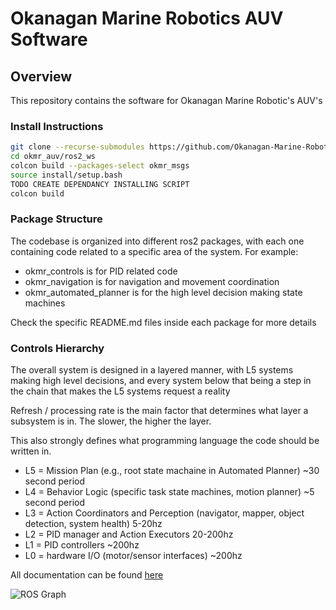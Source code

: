 # Okanagan Marine Robotics AUV Software

## Overview

This repository contains the software for Okanagan Marine Robotic's AUV's

### Install Instructions
``` bash
git clone --recurse-submodules https://github.com/Okanagan-Marine-Robotics/okmr_auv.git
cd okmr_auv/ros2_ws
colcon build --packages-select okmr_msgs
source install/setup.bash
TODO CREATE DEPENDANCY INSTALLING SCRIPT
colcon build
```

### Package Structure
The codebase is organized into different ros2 packages, with each one containing code related to a 
specific area of the system. For example:
- okmr_controls is for PID related code
- okmr_navigation is for navigation and movement coordination
- okmr_automated_planner is for the high level decision making state machines

Check the specific README.md files inside each package for more details


### Controls Hierarchy
The overall system is designed in a layered manner, with L5 systems making high level decisions,
and every system below that being a step in the chain that makes the L5 systems request a reality


Refresh / processing rate is the main factor that determines what layer a subsystem is in. The slower, the higher the layer. 

This also strongly defines what programming language the code should be written in. 

- L5 = Mission Plan (e.g., root state machaine in Automated Planner) ~30 second period
- L4 = Behavior Logic (specific task state machines, motion planner) ~5 second period
- L3 = Action Coordinators and Perception (navigator, mapper, object detection, system health) 5-20hz
- L2 = PID manager and Action Executors 20-200hz
- L1 = PID controllers ~200hz
- L0 = hardware I/O (motor/sensor interfaces) ~200hz


All documentation can be found [here](https://docs.google.com/document/d/1PhQ2q0ED-8mXD5I1RwiWC_7xKGJy2q97WKZ9-5tj8FE/edit?usp=sharing)

![ROS Graph](/diagrams/IMG_6097.png)
